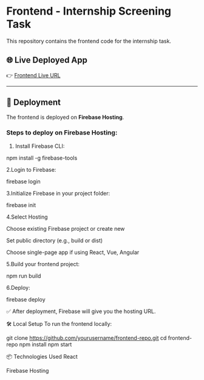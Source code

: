 # Frontend - Internship Screening Task

This repository contains the frontend code for the internship task.

## 🌐 Live Deployed App

👉 [Frontend Live URL](https://ev-powerstations.web.app/)

---

## 🚀 Deployment

The frontend is deployed on **Firebase Hosting**.

### Steps to deploy on Firebase Hosting:

1. Install Firebase CLI:

npm install -g firebase-tools

2.Login to Firebase:

firebase login

3.Initialize Firebase in your project folder:

firebase init

4.Select Hosting

Choose existing Firebase project or create new

Set public directory (e.g., build or dist)

Choose single-page app if using React, Vue, Angular

5.Build your frontend project:

npm run build

6.Deploy:

firebase deploy

✅ After deployment, Firebase will give you the hosting URL.

🛠️ Local Setup
To run the frontend locally:

git clone https://github.com/yourusername/frontend-repo.git
cd frontend-repo
npm install
npm start

📦 Technologies Used
React 

Firebase Hosting 

